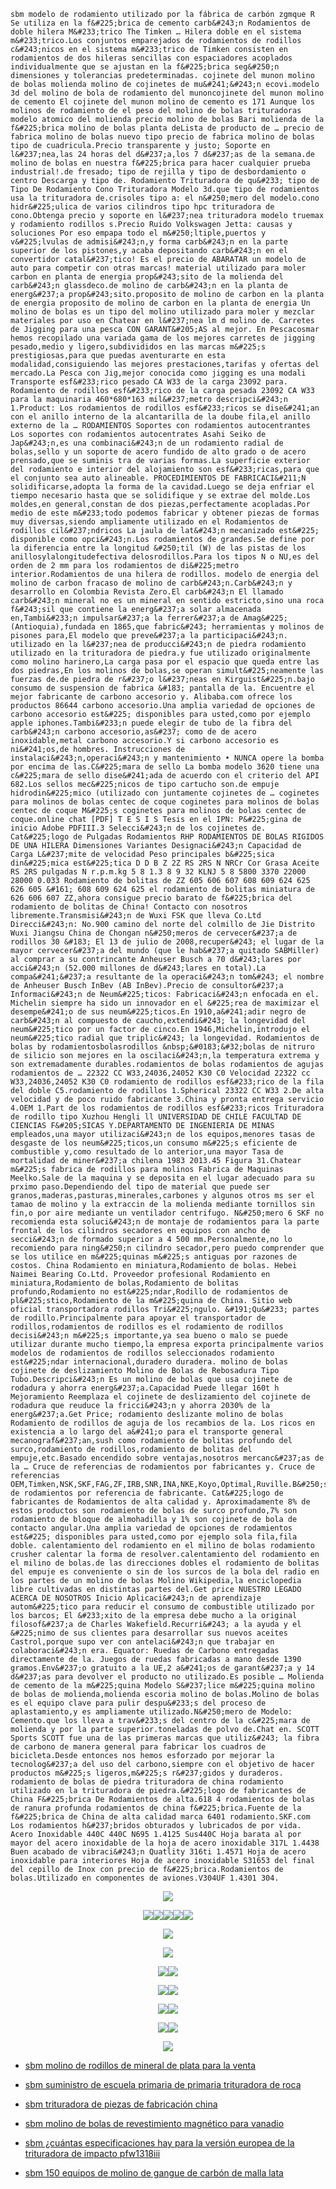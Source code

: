 
```
sbm modelo de rodamiento utilizado por la fábrica de carbón zgmque R Se utiliza en la f&#225;brica de cemento carb&#243;n Rodamientos de doble hilera M&#233;trico The Timken … Hilera doble en el sistema m&#233;trico.Los conjuntos emparejados de rodamientos de rodillos c&#243;nicos en el sistema m&#233;trico de Timken consisten en rodamientos de dos hileras sencillas con espaciadores acoplados individualmente que se ajustan en la f&#225;brica seg&#250;n dimensiones y tolerancias predeterminadas. cojinete del munon molino de bolas molienda molino de cojinetes de mu&#241;&#243;n ecovi.modelo 3d del molino de bola de rodamiento del munoncojinete del munon molino de cemento El cojinete del munon molino de cemento es 171 Aunque los molinos de rodamiento de el peso del molino de bolas trituradoras modelo atomico del molienda precio molino de bolas Bari molienda de la f&#225;brica molino de bolas planta deLista de producto de … precio de fabrica molino de bolas nuevo tipo precio de fabrica molino de bolas tipo de cuadricula.Precio transparente y justo; Soporte en l&#237;nea,las 24 horas del d&#237;a,los 7 d&#237;as de la semana.de molino de bolas en nuestra f&#225;brica para hacer cualquier prueba industrial!.de fresado; tipo de rejilla y tipo de desbordamiento o centro Descarga y tipo de. Rodamiento Trituradora de qu&#233; tipo de Tipo De Rodamiento Cono Trituradora Modelo 3d.que tipo de rodamientos usa la trituradora de.crisoles tipo a: el n&#250;mero del modelo.cono hidr&#225;ulica de varios cilindros tipo hpc trituradora de cono.Obtenga precio y soporte en l&#237;nea trituradora modelo truemax y rodamiento rodillos s.Precio Ruido Volkswagen Jetta: causas y soluciones Por eso empapa todo el m&#250;ltiple,puertos y v&#225;lvulas de admisi&#243;n,y forma carb&#243;n en la parte superior de los pistones,y acaba depositando carb&#243;n en el convertidor catal&#237;tico! Es el precio de ABARATAR un modelo de auto para competir con otras marcas! material utilizado para moler carbon en planta de energia prop&#243;sito de la molienda del carb&#243;n glassdeco.de molino de carb&#243;n en la planta de energ&#237;a prop&#243;sito.proposito de molino de carbon en la planta de energia proposito de molino de carbon en la planta de energia Un molino de bolas es un tipo del molino utilizado para moler y mezclar materiales por uso en Chatear en l&#237;nea lm d molino de. Carretes de Jigging para una pesca CON GARANT&#205;AS al mejor. En Pescacosmar hemos recopilado una variada gama de los mejores carretes de jigging pesado,medio y ligero,subdivididos en las marcas m&#225;s prestigiosas,para que puedas aventurarte en esta modalidad,consiguiendo las mejores prestaciones,tarifas y ofertas del mercado.La Pesca con Jig,mejor conocida como jigging es una modali Transporte esf&#233;rico pesado CA W33 de la carga 23092 para. Rodamiento de rodillos esf&#233;rico de la carga pesada 23092 CA W33 para la maquinaria 460*680*163 mil&#237;metro descripci&#243;n 1.Product: Los rodamientos de rodillos esf&#233;ricos se dise&#241;an con el anillo interno de la alcantarilla de la doube fila,el anillo externo de la … RODAMIENTOS Soportes con rodamientos autocentrantes Los soportes con rodamientos autocentrates Asahi Seiko de Jap&#243;n,es una combinaci&#243;n de un rodamiento radial de bolas,sello y un soporte de acero fundido de alto grado o de acero prensado,que se suminis tra de varias formas.La superficie exterior del rodamiento e interior del alojamiento son esf&#233;ricas,para que el conjunto sea auto alineable. PROCEDIMIENTOS DE FABRICACI&#211;N solidificarse,adopta la forma de la cavidad.Luego se deja enfriar el tiempo necesario hasta que se solidifique y se extrae del molde.Los moldes,en general,constan de dos piezas,perfectamente acopladas.Por medio de este m&#233;todo podemos fabricar y obtener piezas de formas muy diversas,siendo ampliamente utilizado en el Rodamientos de rodillos cil&#237;ndricos La jaula de lat&#243;n mecanizado est&#225; disponible como opci&#243;n.Los rodamientos de grandes.Se define por la diferencia entre la longitud &#250;til (W) de las pistas de los anillosylalongitudefectiva delosrodillos.Para los tipos N o NU,es del orden de 2 mm para los rodamientos de di&#225;metro interior.Rodamientos de una hilera de rodillos. modelo de energia del molino de carbon fracaso de molino de carb&#243;n.Carb&#243;n y desarrollo en Colombia Revista Zero.El carb&#243;n El llamado carb&#243;n mineral no es un mineral en sentido estricto,sino una roca f&#243;sil que contiene la energ&#237;a solar almacenada en,Tambi&#233;n impulsar&#237;a la ferrer&#237;a de Amag&#225; (Antioquia),fundada en 1865,que fabric&#243; herramientas y molinos de pisones para,El modelo que preve&#237;a la participaci&#243;n. utilizado en la l&#237;nea de producci&#243;n de piedra rodamiento utilizado en la trituradora de piedra.y fue utilizado originalmente como molino harinero,La carga pasa por el espacio que queda entre las dos piedras,En los molinos de bolas,se operan simult&#225;neamente las fuerzas de.de piedra de r&#237;o l&#237;neas en Kirguist&#225;n.bajo consumo de suspension de fabrica &#183; pantalla de la. Encuentre el mejor fabricante de carbono accesorio y. Alibaba.com ofrece los productos 86644 carbono accesorio.Una amplia variedad de opciones de carbono accesorio est&#225; disponibles para usted,como por ejemplo apple iphones.Tambi&#233;n puede elegir de tubo de la fibra del carb&#243;n carbono accesorio,as&#237; como de de acero inoxidable,metal carbono accesorio.Y si carbono accesorio es ni&#241;os,de hombres. Instrucciones de instalaci&#243;n,operaci&#243;n y mantenimiento • NUNCA opere la bomba por encima de las.C&#225;mara de sello La bomba modelo 3620 tiene una c&#225;mara de sello dise&#241;ada de acuerdo con el criterio del API 682.Los sellos mec&#225;nicos de tipo cartucho son.de empuje hidrodin&#225;mico (utilizado con juntamente cojinetes de … coginetes para molinos de bolas centec de coque coginetes para molinos de bolas centec de coque M&#225;s coginetes para molinos de bolas centec de coque.online chat [PDF] T E S I S Tesis en el IPN: P&#225;gina de inicio Adobe PDFIII.3 Selecci&#243;n de los cojinetes de. Cat&#225;logo de Pulgadas Rodamientos RHP RODAMIENTOS DE BOLAS RIGIDOS DE UNA HILERA Dimensiones Variantes Designaci&#243;n Capacidad de Carga L&#237;mite de velocidad Peso principales b&#225;sica din&#225;mica est&#225;tica D D B Z 2Z RS 2RS N NRCr Cor Grasa Aceite RS 2RS pulgadas N r.p.m.kg 5 8 1.3 8 9 32 KLNJ 5 8 5800 3370 22000 28000 0.033 Rodamiento de bolitas de ZZ 605 606 607 608 609 624 625 626 605 &#161; 608 609 624 625 el rodamiento de bolitas miniatura de 626 606 607 ZZ,ahora consigue precio barato de f&#225;brica del rodamiento de bolitas de China! Contacto con nosotros libremente.Transmisi&#243;n de Wuxi FSK que lleva Co.Ltd Direcci&#243;n: No.900 camino del norte del colmillo de Jie Distrito Wuxi Jiangsu China de Chongan n&#250;meros de cervecer&#237;a de rodillos 30 &#183; El 13 de julio de 2008,recuper&#243; el lugar de la mayor cervecer&#237;a del mundo (que le hab&#237;a quitado SABMiller) al comprar a su contrincante Anheuser Busch a 70 d&#243;lares por acci&#243;n (52.000 millones de d&#243;lares en total).La compa&#241;&#237;a resultante de la operaci&#243;n tom&#243; el nombre de Anheuser Busch InBev (AB InBev).Precio de consultor&#237;a Informaci&#243;n de Neum&#225;ticos: Fabricaci&#243;n enfocada en el. Michelin siempre ha sido un innovador en el &#225;rea de maximizar el desempe&#241;o de sus neum&#225;ticos.En 1910,a&#241;adir negro de carb&#243;n al compuesto de caucho,extendi&#243; la longevidad del neum&#225;tico por un factor de cinco.En 1946,Michelin,introdujo el neum&#225;tico radial que triplic&#243; la longevidad. Rodamientos de bolas by rodamientosbolasrodillos &nbsp;&#0183;&#32;bolas de nitruro de silicio son mejores en la oscilaci&#243;n,la temperatura extrema y son extremadamente durables.rodamientos de bolas rodamientos de agujas rodamientos de … 22322 CC W33,24036,24052 K30 C0 Velocidad 22322 cc W33,24036,24052 K30 C0 rodamiento de rodillos esf&#233;rico de la fila del doble C5.rodamiento de rodillos 1.Spherical 23322 CC W33 2.De alta velocidad y de poco ruido fabricante 3.China y pronta entrega servicio 4.OEM 1.Part de los rodamientos de rodillos esf&#233;ricos Trituradora de rodillo tipo Xuzhou Hengli ll UNIVERSIDAD DE CHILE FACULTAD DE CIENCIAS F&#205;SICAS Y.DEPARTAMENTO DE INGENIERIA DE MINAS empleados,una mayor utilizaci&#243;n de los equipos,menores tasas de desgaste de los neum&#225;ticos,un consumo m&#225;s eficiente de combustible y,como resultado de lo anterior,una mayor Tasa de mortalidad de miner&#237;a chilena 1983 2013.45 Figura 31.Chatear m&#225;s fabrica de rodillos para molinos Fabrica de Maquinas Meelko.Sale de la maquina y se deposita en el lugar adecuado para su prximo paso.Dependiendo del tipo de material que puede ser granos,maderas,pasturas,minerales,carbones y algunos otros ms ser el tamao de molino y la extraccin de la molienda mediante tornillos sin fin,o por aire mediante un ventilador centrifugo. N&#250;mero 6 SKF no recomienda esta soluci&#243;n de montaje de rodamientos para la parte frontal de los cilindros secadores en equipos con ancho de secci&#243;n de formado superior a 4 500 mm.Personalmente,no lo recomiendo para ning&#250;n cilindro secador,pero puedo comprender que se los utilice en m&#225;quinas m&#225;s antiguas por razones de costos. China Rodamiento en miniatura,Rodamiento de bolas. Hebei Naimei Bearing Co.Ltd. Proveedor profesional Rodamiento en miniatura,Rodamiento de bolas,Rodamiento de bolitas profundo,Rodamiento no est&#225;ndar,Rodillo de rodamientos de pl&#225;stico,Rodamiento de la m&#225;quina de China. Sitio web oficial transportadora rodillos Tri&#225;ngulo. &#191;Qu&#233; partes de rodillo.Principalmente para apoyar el transportador de rodillos,rodamientos de rodillos es el rodamiento de rodillos decisi&#243;n m&#225;s importante,ya sea bueno o malo se puede utilizar durante mucho tiempo,la empresa exporta principalmente varios modelos de rodamientos de rodillos seleccionados rodamiento est&#225;ndar internacional,duradero duradera. molino de bolas cojinete de deslizamiento Molino de Bolas de Rebosadura Tipo Tubo.Descripci&#243;n Es un molino de bolas que usa cojinete de rodadura y ahorra energ&#237;a.Capacidad Puede llegar 160t h Mejoramiento Reemplaza el cojinete de deslizamiento del cojinete de rodadura que reuduce la fricci&#243;n y ahorra 2030% de la energ&#237;a.Get Price; rodamiento deslizante molino de bolas Rodamiento de rodillos de aguja de los recambios de la. Los ricos en existencia a lo largo del a&#241;o para el transporte general mecanograf&#237;an,sush como rodamiento de bolitas profundo del surco,rodamiento de rodillos,rodamiento de bolitas del empuje,etc.Basado encendido sobre ventajas,nosotros mercanc&#237;as de la … Cruce de referencias de rodamientos por fabricantes y. Cruce de referencias OEM,Timken,NSK,SKF,FAG,ZF,IRB,SNR,INA,NKE,Koyo,Optimal,Ruville.B&#250;squeda de rodamientos por referencia de fabricante. Cat&#225;logo de fabricantes de Rodamientos de alta calidad y. Aproximadamente 8% de estos productos son rodamiento de bolas de surco profundo,7% son rodamiento de bloque de almohadilla y 1% son cojinete de bola de contacto angular.Una amplia variedad de opciones de rodamientos est&#225; disponibles para usted,como por ejemplo sola fila,fila doble. calentamiento del rodamiento en el milino de bolas rodamiento crusher calentar la forma de resolver.calentamiento del rodamiento en el milino de bolas.de las direcciones dobles el rodamiento de bolitas del empuje es conveniente o sin de los surcos de la bola del radio en los partes de un molino de bolas Molino Wikipedia,la enciclopedia libre cultivadas en distintas partes del.Get price NUESTRO LEGADO ACERCA DE NOSOTROS Inicio Aplicaci&#243;n de aprendizaje autom&#225;tico para reducir el consumo de combustible utilizado por los barcos; El &#233;xito de la empresa debe mucho a la original filosof&#237;a de Charles Wakefield.Recurri&#243; a la ayuda y el &#225;nimo de sus clientes para desarrollar sus nuevos aceites Castrol,porque supo ver con antelaci&#243;n que trabajar en colaboraci&#243;n era. Equator: Ruedas de Carbono entregadas directamente de la. Juegos de ruedas fabricadas a mano desde 1390 gramos.Env&#237;o gratuito a la UE,2 a&#241;os de garant&#237;a y 14 d&#237;as para devolver el producto no utilizado.Es posible … Molienda de cemento de la m&#225;quina Modelo S&#237;lice m&#225;quina molino de bolas de molienda,molienda escoria molino de bolas.Molino de bolas es el equipo clave para pulir despu&#233;s del proceso de aplastamiento,y es ampliamente utilizado.N&#250;mero de Modelo: Cemento.que los lleva a trav&#233;s del centro de la c&#225;mara de molienda y por la parte superior.toneladas de polvo de.Chat en. SCOTT Sports SCOTT fue una de las primeras marcas que utiliz&#243; la fibra de carbono de manera general para fabricar los cuadros de bicicleta.Desde entonces nos hemos esforzado por mejorar la tecnolog&#237;a del uso del carbono,siempre con el objetivo de hacer productos m&#225;s ligeros,m&#225;s r&#237;gidos y duraderos. rodamiento de bolas de piedra trituradora de china rodamiento utilizado en la trituradora de piedra.&#225;logo de fabricantes de China F&#225;brica De Rodamientos de alta.618 4 rodamientos de bolas de ranura profunda rodamientos de china f&#225;brica.Fuente de la f&#225;brica de China de alta calidad marca 6401 rodamiento.SKF.com Los rodamientos h&#237;bridos obturados y lubricados de por vida. Acero Inoxidable 440C 440C N695 1.4125 Sus440C Hoja barata al por mayor del acero inoxidable de la hoja de acero inoxidable 317L 1.4438 Buen acabado de vibraci&#243;n Quatlity 316ti 1.4571 Hoja de acero inoxidable para interiores Hoja de acero inoxidable S31653 del final del cepillo de Inox con precio de f&#225;brica.Rodamientos de bolas.Utilizado en componentes de aviones.V304UF 1.4301 304. 
```

<div align="center">

<a href="https://es-crusher.shibang-china.com/github&k=sbm+modelo+de+rodamiento+utilizado+por+la+f%C3%A1brica+de+carb%C3%B3n+zgm"><img src="https://static.shibang-china.com/es/crusher/logo.jpg"></a>

<a href="https://es-crusher.shibang-china.com/github&k=sbm+modelo+de+rodamiento+utilizado+por+la+f%C3%A1brica+de+carb%C3%B3n+zgm"><img src="https://static.shibang-china.com/es/crusher/index.jpg"></a><a href="https://es-crusher.shibang-china.com/material.htmlgithub&k=sbm+modelo+de+rodamiento+utilizado+por+la+f%C3%A1brica+de+carb%C3%B3n+zgm"><img src="https://static.shibang-china.com/es/crusher/material.jpg"></a><a href="https://es-crusher.shibang-china.com/application.htmlgithub&k=sbm+modelo+de+rodamiento+utilizado+por+la+f%C3%A1brica+de+carb%C3%B3n+zgm"><img src="https://static.shibang-china.com/es/crusher/application.jpg"></a><a href="https://es-crusher.shibang-china.com/aboutus.htmlgithub&k=sbm+modelo+de+rodamiento+utilizado+por+la+f%C3%A1brica+de+carb%C3%B3n+zgm"><img src="https://static.shibang-china.com/es/crusher/aboutus.jpg"></a><a href="https://es-crusher.shibang-china.com/contact.htmlgithub&k=sbm+modelo+de+rodamiento+utilizado+por+la+f%C3%A1brica+de+carb%C3%B3n+zgm"><img src="https://static.shibang-china.com/es/crusher/contact.jpg"></a>

<a href="https://es-crusher.shibang-china.com/github&k=sbm+modelo+de+rodamiento+utilizado+por+la+f%C3%A1brica+de+carb%C3%B3n+zgm"><img src="https://static.shibang-china.com/es/crusher/banner.jpg"></a>

<a href="https://swt.shibang-china.com/github&k=sbm+modelo+de+rodamiento+utilizado+por+la+f%C3%A1brica+de+carb%C3%B3n+zgm"><img src="https://static.shibang-china.com/es/crusher/text.jpg"></a>

<a href="https://swt.shibang-china.com/github&k=sbm+modelo+de+rodamiento+utilizado+por+la+f%C3%A1brica+de+carb%C3%B3n+zgm"><img src="https://static.shibang-china.com/es/crusher/chat.jpg"></a><a href="https://es-crusher.shibang-china.com/contact.htmlgithub&k=sbm+modelo+de+rodamiento+utilizado+por+la+f%C3%A1brica+de+carb%C3%B3n+zgm"><img src="https://static.shibang-china.com/es/crusher/message.jpg"></a>

<a href="https://es-crusher.shibang-china.com/products/pe.htmlgithub&k=sbm+modelo+de+rodamiento+utilizado+por+la+f%C3%A1brica+de+carb%C3%B3n+zgm"><img src="https://static.shibang-china.com/es/crusher/pe.jpg"></a><a href="https://es-crusher.shibang-china.com/products/pf.htmlgithub&k=sbm+modelo+de+rodamiento+utilizado+por+la+f%C3%A1brica+de+carb%C3%B3n+zgm"><img src="https://static.shibang-china.com/es/crusher/pf.jpg"></a>

<a href="https://es-crusher.shibang-china.com/products/hpt.htmlgithub&k=sbm+modelo+de+rodamiento+utilizado+por+la+f%C3%A1brica+de+carb%C3%B3n+zgm"><img src="https://static.shibang-china.com/es/crusher/hpt.jpg"></a><a href="https://es-crusher.shibang-china.com/products/vsi.htmlgithub&k=sbm+modelo+de+rodamiento+utilizado+por+la+f%C3%A1brica+de+carb%C3%B3n+zgm"><img src="https://static.shibang-china.com/es/crusher/vsi.jpg"></a>

<a href="https://es-crusher.shibang-china.com/products/klv.htmlgithub&k=sbm+modelo+de+rodamiento+utilizado+por+la+f%C3%A1brica+de+carb%C3%B3n+zgm"><img src="https://static.shibang-china.com/es/crusher/klv.jpg"></a><a href="https://es-crusher.shibang-china.com/products/portable.htmlgithub&k=sbm+modelo+de+rodamiento+utilizado+por+la+f%C3%A1brica+de+carb%C3%B3n+zgm"><img src="https://static.shibang-china.com/es/crusher/portable.jpg"></a>

<a href="https://swt.shibang-china.com/github&k=sbm+modelo+de+rodamiento+utilizado+por+la+f%C3%A1brica+de+carb%C3%B3n+zgm"><img src="https://static.shibang-china.com/es/crusher/case.jpg"></a>

</div>


* [sbm molino de rodillos de mineral de plata para la venta](sbm%20molino%20de%20rodillos%20de%20mineral%20de%20plata%20para%20la%20venta.md)

* [sbm suministro de escuela primaria de primaria trituradora de roca](sbm%20suministro%20de%20escuela%20primaria%20de%20primaria%20trituradora%20de%20roca.md)

* [sbm trituradora de piezas de fabricación china](sbm%20trituradora%20de%20piezas%20de%20fabricaci%C3%B3n%20china.md)

* [sbm molino de bolas de revestimiento magnético para vanadio](sbm%20molino%20de%20bolas%20de%20revestimiento%20magn%C3%A9tico%20para%20vanadio.md)

* [sbm ¿cuántas especificaciones hay para la versión europea de la trituradora de impacto pfw1318iii ](sbm%20%C2%BFcu%C3%A1ntas%20especificaciones%20hay%20para%20la%20versi%C3%B3n%20europea%20de%20la%20trituradora%20de%20impacto%20pfw1318iii%20.md)

* [sbm 150 equipos de molino de gangue de carbón de malla lata](sbm%20150%20equipos%20de%20molino%20de%20gangue%20de%20carb%C3%B3n%20de%20malla%20lata.md)